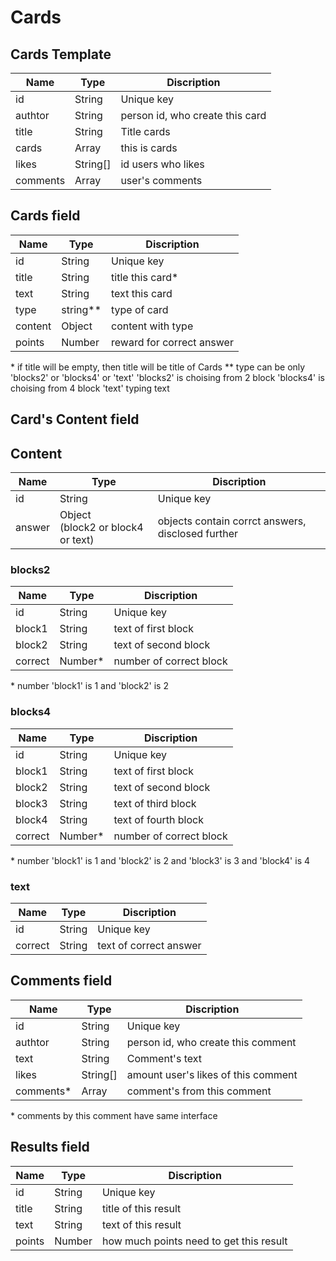 # Cards

## Cards Template

| Name | Type | Discription |
| ------ | ------ | ------ | 
| id | String  | Unique key |
| authtor | String | person id, who create this card |
| title | String | Title cards |
| cards | Array | this is cards |
| likes | String[] | id users who likes |
| comments | Array | user's comments |

## Cards field

| Name    | Type     | Discription                                         |
|---------|----------|-----------------------------------------------------| 
| id      | String   | Unique key                                          |
| title   | String   | title this card*                                    |
| text    | String   | text this card                                      |
| type    | string** | type of card                                        |
| content | Object   | content with type                                   |
| points  | Number   | reward for correct answer |

\* if title will be empty, then title will be title of Cards
** type can be only 'blocks2' or 'blocks4' or 'text'
'blocks2' is choising from 2 block
'blocks4' is choising from 4 block
'text' typing text

## Card's Content field

## Content
| Name | Type                                    | Discription                                |
|------|-----------------------------------------|--------------------------------------------| 
| id   | String                                  | Unique key                                 |
| answer | Object <br/> (block2 or block4 or text) | objects contain corrct answers, disclosed further |

### blocks2

| Name | Type | Discription |
| ------ | ------ | ------ | 
| id | String  | Unique key |
| block1 | String | text of first block |
| block2 | String | text of second block |
| correct | Number* | number of correct block |

\* number 'block1' is 1 and 'block2' is 2

### blocks4

| Name | Type | Discription |
| ------ | ------ | ------ | 
| id | String  | Unique key |
| block1 | String | text of first block |
| block2 | String | text of second block |
| block3 | String | text of third block |
| block4 | String | text of fourth block |
| correct | Number* | number of correct block |

\* number 'block1' is 1 and 'block2' is 2 and 'block3' is 3 and 'block4' is 4

### text

| Name | Type | Discription |
| ------ | ------ | ------ | 
| id | String  | Unique key |
| correct | String | text of correct answer |

## Comments field

| Name | Type | Discription |
| ------ | ------ | ------ | 
| id | String  | Unique key |
| authtor | String | person id, who create this comment |
| text | String | Comment's text |
| likes | String[] | amount user's likes of this comment |
| comments* | Array | comment's from this comment |

\* comments by this comment have same interface

## Results field

| Name | Type | Discription |
| ------ | ------ | ------ | 
| id | String  | Unique key |
| title | String | title of this result |
| text | String | text of this result |
| points | Number | how much points need to get this result |